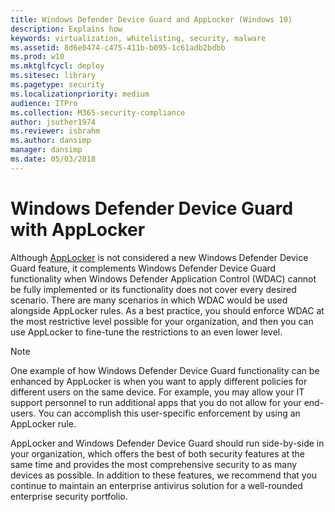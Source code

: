 ```yaml
---
title: Windows Defender Device Guard and AppLocker (Windows 10)
description: Explains how  
keywords: virtualization, whitelisting, security, malware
ms.assetid: 8d6e0474-c475-411b-b095-1c61adb2bdbb
ms.prod: w10
ms.mktglfcycl: deploy
ms.sitesec: library
ms.pagetype: security
ms.localizationpriority: medium
audience: ITPro
ms.collection: M365-security-compliance
author: jsuther1974
ms.reviewer: isbrahm
ms.author: dansimp
manager: dansimp
ms.date: 05/03/2018
---
```


# Windows Defender Device Guard with AppLocker

Although [AppLocker](applocker/applocker-overview.md) is not considered a new Windows Defender Device Guard feature, it complements Windows Defender Device Guard functionality when Windows Defender Application Control (WDAC) cannot be fully implemented or its functionality does not cover every desired scenario. 
There are many scenarios in which WDAC would be used alongside AppLocker rules. 
As a best practice, you should enforce WDAC at the most restrictive level possible for your organization, and then you can use AppLocker to fine-tune the restrictions to an even lower level.

> [!NOTE]
> One example of how Windows Defender Device Guard functionality can be enhanced by AppLocker is when you want to apply different policies for different users on the same device. For example, you may allow your IT support personnel to run additional apps that you do not allow for your end-users. You can accomplish this user-specific enforcement by using an AppLocker rule.

AppLocker and Windows Defender Device Guard should run side-by-side in your organization, which offers the best of both security features at the same time and provides the most comprehensive security to as many devices as possible. 
In addition to these features, we recommend that you continue to maintain an enterprise antivirus solution for a well-rounded enterprise security portfolio.
